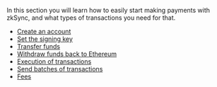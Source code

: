 In this section you will learn how to easily start making payments with zkSync, and what types of transactions you need for that. 


- [Create an account](https://github.com/LesKukh/zksync-docs/blob/LesKukh-patch-2-1/docs/dev/payments-v2/create_account.md)
- [Set the signing key](https://github.com/LesKukh/zksync-docs/blob/LesKukh-patch-2-1/docs/dev/payments-v2/signing_key.md)
- [Transfer funds]()
- [Withdraw funds back to Ethereum]()
- [Execution of transactions]()
- [Send batches of transactions]()
- [Fees]()
